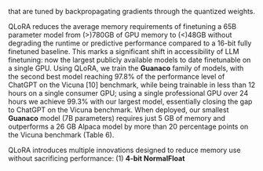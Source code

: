 that are tuned by backpropagating gradients through the quantized weights.

QLoRA reduces the average memory requirements of finetuning a 65B parameter model from \(>\)780GB of GPU memory to \(<\)48GB without degrading the runtime or predictive performance compared to a 16-bit fully finetuned baseline. This marks a significant shift in accessibility of LLM finetuning: now the largest publicly available models to date finetunable on a single GPU. Using QLoRA, we train the **Guanaco** family of models, with the second best model reaching 97.8% of the performance level of ChatGPT on the Vicuna [10] benchmark, while being trainable in less than 12 hours on a single consumer GPU; using a single professional GPU over 24 hours we achieve 99.3% with our largest model, essentially closing the gap to ChatGPT on the Vicuna benchmark. When deployed, our smallest **Guanaco** model (7B parameters) requires just 5 GB of memory and outperforms a 26 GB Alpaca model by more than 20 percentage points on the Vicuna benchmark (Table 6).

QLoRA introduces multiple innovations designed to reduce memory use without sacrificing performance: (1) **4-bit NormalFloat** 